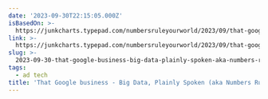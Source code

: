 ```yaml
---
date: '2023-09-30T22:15:05.000Z'
isBasedOn: >-
  https://junkcharts.typepad.com/numbersruleyourworld/2023/09/that-google-business.html
link: >-
  https://junkcharts.typepad.com/numbersruleyourworld/2023/09/that-google-business.html
slug: >-
  2023-09-30-that-google-business-big-data-plainly-spoken-aka-numbers-rule-your-worl
tags:
  - ad tech
title: 'That Google business - Big Data, Plainly Spoken (aka Numbers Rule Your Worl'
---
```


